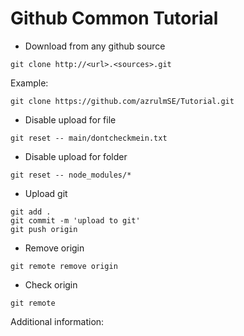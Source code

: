 # Github Common Tutorial

- Download from any github source

``` 
git clone http://<url>.<sources>.git
```
Example:
```
git clone https://github.com/azrulmSE/Tutorial.git
```

- Disable upload for file

``` git reset -- main/dontcheckmein.txt ```

- Disable upload for folder

``` 
git reset -- node_modules/* 
```
- Upload git

``` 
git add . 
git commit -m 'upload to git' 
git push origin
```
- Remove origin

```
git remote remove origin
```
- Check origin
```
git remote
```
Additional information:

[https://help.github.com/categories/managing-remotes/]: https://help.github.com/categories/managing-remotes/

